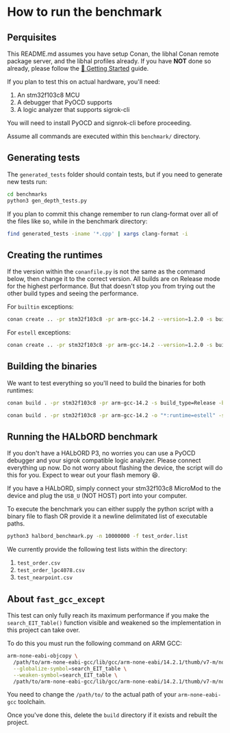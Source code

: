 # How to run the benchmark

## Perquisites

This README.md assumes you have setup Conan, the libhal Conan remote package
server, and the libhal profiles already. If you have **NOT** done so already,
please follow the [🚀 Getting Started](https://libhal.github.io/latest/getting_started/) guide.

If you plan to test this on actual hardware, you'll need:

1. An stm32f103c8 MCU
2. A debugger that PyOCD supports
3. A logic analyzer that supports sigrok-cli

You will need to install PyOCD and signrok-cli before proceeding.

Assume all commands are executed within this `benchmark/` directory.

## Generating tests

The `generated_tests` folder should contain tests, but if you need to generate
new tests run:

```bash
cd benchmarks
python3 gen_depth_tests.py
```

If you plan to commit this change remember to run clang-format over all of the files like so, while in the benchmark directory:

```bash
find generated_tests -iname '*.cpp' | xargs clang-format -i
```

## Creating the runtimes

If the version within the `conanfile.py` is not the same as the command below,
then change it to the correct version. All builds are on Release mode for the
highest performance. But that doesn't stop you from trying out the other build
types and seeing the performance.

For `builtin` exceptions:

```bash
conan create .. -pr stm32f103c8 -pr arm-gcc-14.2 --version=1.2.0 -s build_type=Release
```

For `estell` exceptions:

```bash
conan create .. -pr stm32f103c8 -pr arm-gcc-14.2 --version=1.2.0 -s build_type=Release -o "*:runtime=estell"
```

## Building the binaries

We want to test everything so you'll need to build the binaries for both
runtimes:

```bash
conan build . -pr stm32f103c8 -pr arm-gcc-14.2 -s build_type=Release -b missing
```

```bash
conan build . -pr stm32f103c8 -pr arm-gcc-14.2 -o "*:runtime=estell" -s build_type=Release -b missing
```

## Running the HALbORD benchmark

If you don't have a HALbORD P3, no worries you can use a PyOCD debugger and
your sigrok compatible logic analyzer. Please connect everything up now. Do not
worry about flashing the device, the script will do this for you. Expect to
wear out your flash memory 😆.

If you have a HALbORD, simply connect your stm32f103c8 MicroMod to the device
and plug the `USB_U` (NOT HOST) port into your computer.

To execute the benchmark you can either supply the python script with a binary
file to flash OR provide it a newline delimitated list of executable paths.

```bash
python3 halbord_benchmark.py -n 10000000 -f test_order.list
```

We currently provide the following test lists within the directory:

1. `test_order.csv`
2. `test_order_lpc4078.csv`
3. `test_nearpoint.csv`

## About `fast_gcc_except`

This test can only fully reach its maximum performance if you make the
`search_EIT_Table()` function visible and weakened so the implementation in
this project can take over.

To do this you must run the following command on ARM GCC:

```bash
arm-none-eabi-objcopy \
  /path/to/arm-none-eabi-gcc/lib/gcc/arm-none-eabi/14.2.1/thumb/v7-m/nofp/libgcc.a \
  --globalize-symbol=search_EIT_table \
  --weaken-symbol=search_EIT_table \
  /path/to/arm-none-eabi-gcc/lib/gcc/arm-none-eabi/14.2.1/thumb/v7-m/nofp/libgcc.a
```

You need to change the `/path/to/` to the actual path of your
`arm-none-eabi-gcc` toolchain.

Once you've done this, delete the `build` directory if it exists and rebuilt
the project.
